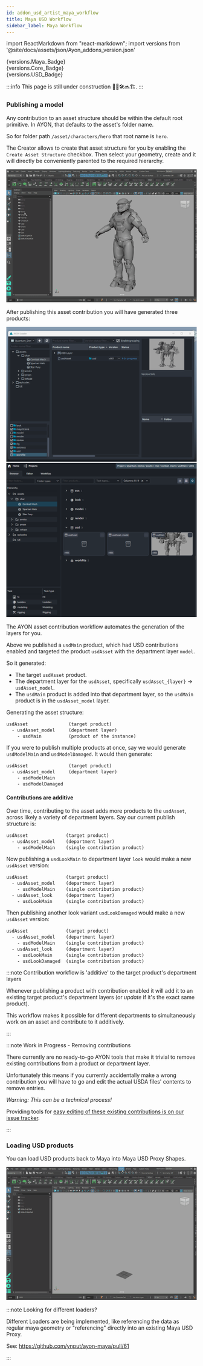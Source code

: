 ```yaml
---
id: addon_usd_artist_maya_workflow
title: Maya USD Workflow
sidebar_label: Maya Workflow
---
```


import ReactMarkdown from "react-markdown";
import versions from '@site/docs/assets/json/Ayon_addons_version.json'


<div class="container">
  <div class="row">
    <div class=".col-sm-"  style={{'margin-right':10+'px'}}>
      <ReactMarkdown>
        {versions.Maya_Badge}
      </ReactMarkdown>
    </div>
    <div class=".col-sm-" style={{'margin-right':10+'px'}}>
      <ReactMarkdown>
        {versions.Core_Badge}
      </ReactMarkdown>
    </div>
    <div class=".col-sm-" style={{'margin-right':10+'px'}}>
      <ReactMarkdown>
        {versions.USD_Badge}
      </ReactMarkdown>
    </div>
  </div>
</div>

:::info
This page is still under construction 👷🚧🛠️🔜🏗️.
:::

### Publishing a model

Any contribution to an asset structure should be within the default root primitive. In AYON, that defaults to the asset's folder name. 

So for folder path `/asset/characters/hero` that root name is `hero`.

The Creator allows to create that asset structure for you by enabling the `Create Asset Structure` checkbox. 
Then select your geometry, create and it will directly be conveniently parented to the required hierarchy.

![](assets/usd/ayon_usd_maya_publish_model.gif)

After publishing this asset contribution you will have generated three products:

![](assets/usd/ayon_usd_maya_products_after_publish.gif)
![](assets/usd/ayon_usd_maya_products_after_publish_web.png)

The AYON asset contribution workflow automates the generation of the layers for you.

Above we published a `usdMain` product, which had USD contributions enabled and targeted the product `usdAsset` with the department layer `model`.

So it generated:

- The target `usdAsset` product.
- The department layer for the `usdAsset`, specifically `usdAsset_{layer}` -> `usdAsset_model`.
- The `usdMain` product is added into that department layer, so the `usdMain` product is in the `usdAsset_model` layer.

Generating the asset structure:
```
usdAsset               (target product)
  - usdAsset_model     (department layer)
    - usdMain          (product of the instance)
```

If you were to publish multiple products at once, say we would generate `usdModelMain` and `usdModelDamaged`. It would then generate:

```
usdAsset               (target product)
  - usdAsset_model     (department layer)
    - usdModelMain
    - usdModelDamaged
```

#### Contributions are additive

Over time, contributing to the asset adds more products to the `usdAsset`, across likely a variety of department layers.
Say our current publish structure is:
```
usdAsset              (target product)
  - usdAsset_model    (department layer)
    - usdModelMain    (single contribution product)
```

Now publishing a `usdLookMain` to department layer `look` would make a new `usdAsset` version:
```
usdAsset              (target product)
  - usdAsset_model    (department layer)
    - usdModelMain    (single contribution product)
  - usdAsset_look     (department layer)
    - usdLookMain     (single contribution product)
```

Then publishing another look variant `usdLookDamaged` would make a new `usdAsset` version:

```
usdAsset              (target product)
  - usdAsset_model    (department layer)
    - usdModelMain    (single contribution product)
  - usdAsset_look     (department layer)
    - usdLookMain     (single contribution product)
    - usdLookDamaged  (single contribution product)
```

:::note Contribution workflow is 'additive' to the target product's department layers

Whenever publishing a product with contribution enabled it will add it to an existing target product's department layers (or _update_ if it's the exact same product).

This workflow makes it possible for different departments to simultaneously work on an asset and contribute to it additively.

:::

:::note Work in Progress - Removing contributions 

There currently are no ready-to-go AYON tools that make it trivial to remove existing contributions from a product or department layer.

Unfortunately this means if you currently accidentally make a wrong contribution you will have to go and edit the actual USDA files' contents to remove entries.

_Warning: This can be a technical process!_

Providing tools for [easy editing of these existing contributions is on our issue tracker](https://github.com/ynput/ayon-usd/issues/23).

:::

### Loading USD products

You can load USD products back to Maya into Maya USD Proxy Shapes.

![](assets/usd/ayon_usd_maya_load_usd_product.gif)

:::note Looking for different loaders?

Different Loaders are being implemented, like referencing the data as regular
maya geometry or "referencing" directly into an existing Maya USD Proxy.

See: https://github.com/ynput/ayon-maya/pull/61

:::
